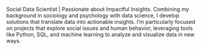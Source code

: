 Social Data Scientist | Passionate about Impactful Insights.
Combining my background in sociology and psychology with data science, I develop solutions that translate data into actionable insights.
I’m particularly focused on projects that explore social issues and human behavior, leveraging tools like Python, SQL, and machine learning to analyze and visualize data in new ways.

